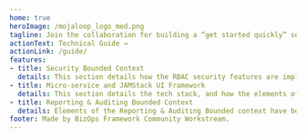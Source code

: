 ```yaml
---
home: true
heroImage: /mojaloop_logo_med.png
tagline: Join the collaboration for building a “get started quickly” set of core business processes that are easy to customise and contribute to open source, and define and follow best practice. 
actionText: Technical Guide →
actionLink: /guide/
features:
- title: Security Bounded Context
  details: This section details how the RBAC security features are implmented in the current Mojaloop version, and how this same design would evolve into the Reference Architecture Mojaloop, and the next planned IaC deployment.
- title: Micro-service and JAMStack UI Framework
  details: This section details the tech stack, and how the elements of the micro-service and JAMStack are implemented.
- title: Reporting & Auditing Bounded Context
  details: Elements of the Reporting & Auditing Bounded context have been implemented in order to meet the deliverable of being able to trace a transfer end to end.
footer: Made by BizOps Framework Community Workstream.
---
```


